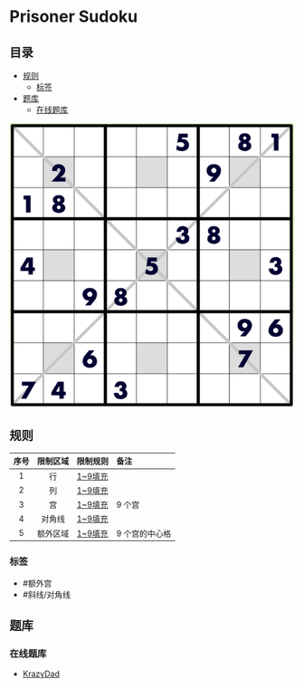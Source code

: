 # Prisoner Sudoku
<!-- START doctoc generated TOC please keep comment here to allow auto update -->
<!-- DON'T EDIT THIS SECTION, INSTEAD RE-RUN doctoc TO UPDATE -->
## 目录

- [规则](#%E8%A7%84%E5%88%99)
  - [标签](#%E6%A0%87%E7%AD%BE)
- [题库](#%E9%A2%98%E5%BA%93)
  - [在线题库](#%E5%9C%A8%E7%BA%BF%E9%A2%98%E5%BA%93)

<!-- END doctoc generated TOC please keep comment here to allow auto update -->

![题](../../../../../images/sudoku/PrisonerSudoku.png)

## 规则

| 序号  | 限制区域 | 限制规则    | 备注       |
|:---:|:----:|:--------|:---------|
|  1  |  行   | [1~9填充] |          |
|  2  |  列   | [1~9填充] |          |
|  3  |  宫   | [1~9填充] | 9 个宫     |
|  4  | 对角线  | [1~9填充] |          |
|  5  | 额外区域 | [1~9填充] | 9 个宫的中心格 |

### 标签

- #额外宫
- #斜线/对角线

## 题库

### 在线题库

- [KrazyDad](https://krazydad.com/play/prisoner/)

[1~9填充]: ../../../../../rules/rules.md#1to9填充
